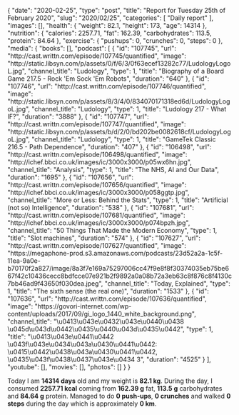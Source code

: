 {
    "date": "2020-02-25",
    "type": "post",
    "title": "Report for Tuesday 25th of February 2020",
    "slug": "2020\/02\/25",
    "categories": [
        "Daily report"
    ],
    "images": [],
    "health": {
        "weight": 82.1,
        "height": 173,
        "age": 14314
    },
    "nutrition": {
        "calories": 2257.71,
        "fat": 162.39,
        "carbohydrates": 113.5,
        "protein": 84.64
    },
    "exercise": {
        "pushups": 0,
        "crunches": 0,
        "steps": 0
    },
    "media": {
        "books": [],
        "podcast": [
            {
                "id": "107745",
                "url": "http:\/\/cast.writtn.com\/episode\/107745\/quantified",
                "image": "http:\/\/static.libsyn.com\/p\/assets\/0\/f\/6\/3\/0f63ecef13282c77\/LudologyLogoL.jpg",
                "channel_title": "Ludology",
                "type": 1,
                "title": "Biography of a Board Game 217.5 - Rock 'Em Sock 'Em Robots",
                "duration": "640"
            },
            {
                "id": "107746",
                "url": "http:\/\/cast.writtn.com\/episode\/107746\/quantified",
                "image": "http:\/\/static.libsyn.com\/p\/assets\/8\/3\/4\/0\/834070171318ed6d\/LudologyLogoL.jpg",
                "channel_title": "Ludology",
                "type": 1,
                "title": "Ludology 217 - What IF?",
                "duration": "3888"
            },
            {
                "id": "107747",
                "url": "http:\/\/cast.writtn.com\/episode\/107747\/quantified",
                "image": "http:\/\/static.libsyn.com\/p\/assets\/b\/d\/2\/0\/bd202be0082618cf\/LudologyLogoL.jpg",
                "channel_title": "Ludology",
                "type": 1,
                "title": "GameTek Classic 216.5 - Path Dependence",
                "duration": "407"
            },
            {
                "id": "106498",
                "url": "http:\/\/cast.writtn.com\/episode\/106498\/quantified",
                "image": "http:\/\/ichef.bbci.co.uk\/images\/ic\/3000x3000\/p05wx6hn.jpg",
                "channel_title": "Analysis",
                "type": 1,
                "title": "The NHS, AI and Our Data",
                "duration": "1695"
            },
            {
                "id": "107656",
                "url": "http:\/\/cast.writtn.com\/episode\/107656\/quantified",
                "image": "http:\/\/ichef.bbci.co.uk\/images\/ic\/3000x3000\/p058ggtp.jpg",
                "channel_title": "More or Less: Behind the Stats",
                "type": 1,
                "title": "Artificial (not so) Intelligence",
                "duration": "538"
            },
            {
                "id": "107681",
                "url": "http:\/\/cast.writtn.com\/episode\/107681\/quantified",
                "image": "http:\/\/ichef.bbci.co.uk\/images\/ic\/3000x3000\/p074bpzh.jpg",
                "channel_title": "50 Things That Made the Modern Economy",
                "type": 1,
                "title": "Slot machines",
                "duration": "574"
            },
            {
                "id": "107627",
                "url": "http:\/\/cast.writtn.com\/episode\/107627\/quantified",
                "image": "https:\/\/megaphone-prod.s3.amazonaws.com\/podcasts\/23d52a2a-1c5f-11ea-9a0e-b70170f2a827\/image\/8a3f7e169a75297006cc47f9e8f8f30374035eb75be667f42c10436cecc8bdfcce07e921b2f9892a0a08b72a3eb63c8f876c8f4130c7bb46ad9f43650f030dea.jpeg",
                "channel_title": "Today, Explained",
                "type": 1,
                "title": "The sixth sense (the real one)",
                "duration": "1533"
            },
            {
                "id": "107636",
                "url": "http:\/\/cast.writtn.com\/episode\/107636\/quantified",
                "image": "https:\/\/govori-internet.com\/wp-content\/uploads\/2017\/09\/gi_logo_1440_white_background.png",
                "channel_title": "\u0413\u043e\u0432\u043e\u0440\u0438 \u045d\u043d\u0442\u0435\u0440\u043d\u0435\u0442",
                "type": 1,
                "title": "\u0413\u043e\u0441\u0442 \u043f\u043e\u0434\u043a\u0430\u0441\u0442: \u0415\u0442\u0438\u043a\u0430\u0441\u0442, \u0435\u043f\u0438\u0437\u043e\u0434 3",
                "duration": "4525"
            }
        ],
        "youtube": [],
        "movies": [],
        "photos": []
    }
}

Today I am <strong>14314 days</strong> old and my weight is <strong>82.1 kg</strong>. During the day, I consumed <strong>2257.71 kcal</strong> coming from <strong>162.39 g</strong> fat, <strong>113.5 g</strong> carbohydrates and <strong>84.64 g</strong> protein. Managed to do <strong>0 push-ups</strong>, <strong>0 crunches</strong> and walked <strong>0 steps</strong> during the day which is approximately <strong>0 km</strong>.